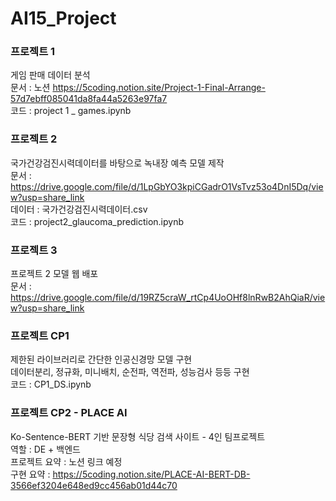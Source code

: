 # AI15_Project

### 프로젝트 1
게임 판매 데이터 분석  
문서 : 노션 https://5coding.notion.site/Project-1-Final-Arrange-57d7ebff085041da8fa44a5263e97fa7  
코드 : project 1 _ games.ipynb

### 프로젝트 2
국가건강검진시력데이터를 바탕으로 녹내장 예측 모델 제작  
문서 : https://drive.google.com/file/d/1LpGbYO3kpiCGadrO1VsTvz53o4DnI5Dq/view?usp=share_link  
데이터 : 국가건강검진시력데이터.csv  
코드 : project2_glaucoma_prediction.ipynb  

### 프로젝트 3
프로젝트 2 모델 웹 배포  
문서 : https://drive.google.com/file/d/19RZ5craW_rtCp4UoOHf8lnRwB2AhQiaR/view?usp=share_link  

### 프로젝트 CP1
제한된 라이브러리로 간단한 인공신경망 모델 구현  
데이터분리, 정규화, 미니배치, 순전파, 역전파, 성능검사 등등 구현  
코드 : CP1_DS.ipynb

### 프로젝트 CP2 - PLACE AI  
Ko-Sentence-BERT 기반 문장형 식당 검색 사이트 - 4인 팀프로젝트  
역할 : DE + 백엔드   
프로젝트 요약 : 노션 링크 예정  
구현 요약 : https://5coding.notion.site/PLACE-AI-BERT-DB-3566ef3204e648ed9cc456ab01d44c70

